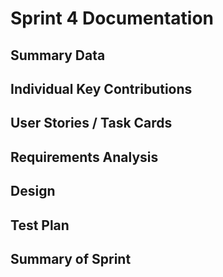 # Sprint 4 Documentation

## Summary Data

## Individual Key Contributions

## User Stories / Task Cards

## Requirements Analysis

## Design

## Test Plan

## Summary of Sprint